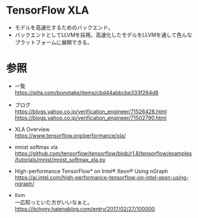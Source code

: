 




# TensorFlow XLA

- モデルを高速化するためのバックエンド。    
- バックエンドとしてLLVMを採用。高速化したモデルをLLVMを通して色んなプラットフォームに展開できる。    


# 参照    

- 一覧    
https://qiita.com/bonotake/items/cbd44abbcbe333f264d8     

- ブログ    
https://blogs.yahoo.co.jp/verification_engineer/71526428.html    
https://blogs.yahoo.co.jp/verification_engineer/71502790.html    

- XLA Overview    
https://www.tensorflow.org/performance/xla/    


- mnist softmax xla    
https://github.com/tensorflow/tensorflow/blob/r1.8/tensorflow/examples/tutorials/mnist/mnist_softmax_xla.py    

- High-performance TensorFlow* on Intel® Xeon® Using nGraph    
https://ai.intel.com/high-performance-tensorflow-on-intel-xeon-using-ngraph/    

- llvm    
一応知っといた方がいいなぁと。    
https://itchyny.hatenablog.com/entry/2017/02/27/100000    
